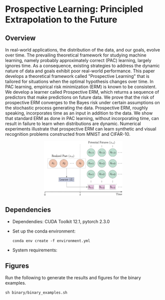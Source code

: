 # Prospective Learning: Principled Extrapolation to the Future

## Overview

In real-world applications, the distribution of the data, and our goals, evolve
over time. The prevailing theoretical framework for studying machine learning,
namely probably approximately correct (PAC) learning, largely ignores time. As a
consequence, existing strategies to address the dynamic nature of data and goals
exhibit poor real-world performance. This paper develops a theoretical framework
called "Prospective Learning" that is tailored for situations when the optimal
hypothesis changes over time. In PAC learning, empirical risk minimization (ERM)
is known to be consistent. We develop a learner called Prospective ERM, which
returns a sequence of predictors that make predictions on future data. We prove that
the risk of prospective ERM converges to the Bayes risk under certain assumptions
on the stochastic process generating the data. Prospective ERM, roughly speaking,
incorporates time as an input in addition to the data. We show that standard ERM
as done in PAC learning, without incorporating time, can result in failure to learn
when distributions are dynamic. Numerical experiments illustrate that prospective
ERM can learn synthetic and visual recognition problems constructed from MNIST
and CIFAR-10.

<p align="center">
    <img src="assets/cartoon.jpg" alt="Alt text" width="50%"/>
</p>

## Dependencies

* Dependendies: CUDA Toolkit 12.1, pytorch 2.3.0
* Set up the conda environment:

    ```
    conda env create -f environment.yml
    ```

* System requirements:

## Figures

Run the following to generate the results and figures for the binary examples.

```
sh binary/binary_examples.sh
```
